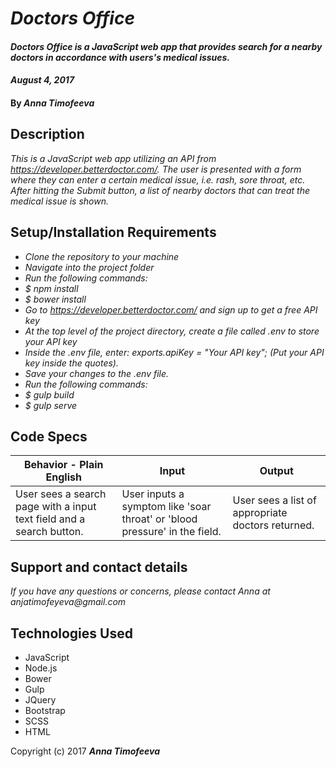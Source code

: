 # _Doctors Office_

#### _Doctors Office is a JavaScript web app that provides search for a nearby doctors in accordance with users's medical issues._  

#### _August 4, 2017_

#### By _**Anna Timofeeva**_

## Description

_This is a JavaScript web app utilizing an API from https://developer.betterdoctor.com/.  The user is presented with a form where they can enter a certain medical issue, i.e. rash, sore throat, etc.  After hitting the Submit button, a list of nearby doctors that can treat the medical issue is shown._

## Setup/Installation Requirements

* _Clone the repository to your machine_
* _Navigate into the project folder_
* _Run the following commands:_  
* _$ npm install_
* _$ bower install_
* _Go to https://developer.betterdoctor.com/ and sign up to get a free API key_
* _At the top level of the project directory, create a file called .env to store your API key_
* _Inside the .env file, enter: exports.apiKey = "Your API key"; (Put your API key inside the quotes)._  
* _Save your changes to the .env file._
* _Run the following commands:_
* _$ gulp build_
* _$ gulp serve_

## Code Specs

|Behavior - Plain English|Input|Output|
|---|---|---|
|User sees a search page with a input text field and a search button.|User inputs a symptom like 'soar throat' or 'blood pressure' in the field.|User sees a list of appropriate doctors returned.|

## Support and contact details

_If you have any questions or concerns, please contact Anna at anjatimofeyeva@gmail.com_


## Technologies Used

* JavaScript
* Node.js
* Bower
* Gulp
* JQuery
* Bootstrap
* SCSS
* HTML

Copyright (c) 2017 **_Anna Timofeeva_**

